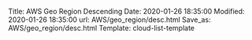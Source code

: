 Title: AWS Geo Region Descending
Date: 2020-01-26 18:35:00
Modified: 2020-01-26 18:35:00
url: AWS/geo_region/desc.html
Save_as: AWS/geo_region/desc.html
Template: cloud-list-template
